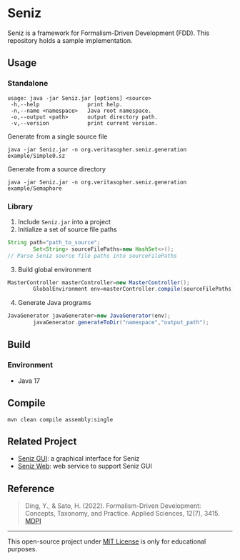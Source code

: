 # Seniz

Seniz is a framework for Formalism-Driven Development (FDD). This repository holds a sample implementation.

## Usage

### Standalone

```
usage: java -jar Seniz.jar [options] <source>
 -h,--help               print help.
 -n,--name <namespace>   Java root namespace.
 -o,--output <path>      output directory path.
 -v,--version            print current version.
```

Generate from a single source file

```shell
java -jar Seniz.jar -n org.veritasopher.seniz.generation example/Simple0.sz
```

Generate from a source directory

```shell
java -jar Seniz.jar -n org.veritasopher.seniz.generation example/Semaphore
```

### Library

1. Include `Seniz.jar` into a project
2. Initialize a set of source file paths

```java
String path="path_to_source";
        Set<String> sourceFilePaths=new HashSet<>();
// Parse Seniz source file paths into sourceFilePaths
```

3. Build global environment

```java
MasterController masterController=new MasterController();
        GlobalEnvironment env=masterController.compile(sourceFilePaths);
```

4. Generate Java programs

```java
JavaGenerator javaGenerator=new JavaGenerator(env);
        javaGenerator.generateToDir("namespace","output_path");
```

## Build

### Environment

- Java 17

## Compile

```
mvn clean compile assembly:single
```

## Related Project

- [Seniz GUI](https://github.com/yepengding/Seniz-GUI): a graphical interface for Seniz
- [Seniz Web](https://github.com/yepengding/Seniz-Web): web service to support Seniz GUI

## Reference

> Ding, Y., & Sato, H. (2022). Formalism-Driven Development: Concepts, Taxonomy, and Practice. Applied Sciences, 12(7), 3415.
> [MDPI](https://www.mdpi.com/2076-3417/12/7/3415)

---
This open-source project under [MIT License](https://github.com/yepengding/Seniz/blob/main/LICENSE) is only for
educational purposes.
